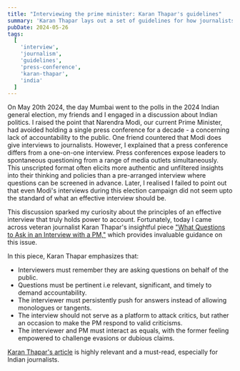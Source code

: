 ```yaml
---
title: "Interviewing the prime minister: Karan Thapar's guidelines"
summary: 'Karan Thapar lays out a set of guidelines for how journalists should hold power to account and give voice to the concerns of the public.'
pubDate: 2024-05-26
tags:
  [
    'interview',
    'journalism',
    'guidelines',
    'press-conference',
    'karan-thapar',
    'india'
  ]
---
```


On May 20th 2024, the day Mumbai went to the polls in the 2024 Indian general election, my friends and I engaged in a discussion about Indian politics. I raised the point that Narendra Modi, our current Prime Minister, had avoided holding a single press conference for a decade - a concerning lack of accountability to the public. One friend countered that Modi does give interviews to journalists. However, I explained that a press conference differs from a one-on-one interview. Press conferences expose leaders to spontaneous questioning from a range of media outlets simultaneously. This unscripted format often elicits more authentic and unfiltered insights into their thinking and policies than a pre-arranged interview where questions can be screened in advance. Later, I realised I failed to point out that even Modi's interviews during this election campaign did not seem upto the standard of what an effective interview should be.

This discussion sparked my curiosity about the principles of an effective interview that truly holds power to account. Fortunately, today I came across veteran journalist Karan Thapar's insightful piece ["What Questions to Ask in an Interview with a PM,"](https://www.hindustantimes.com/opinion/what-questions-to-ask-in-an-interview-with-a-pm-101716649766792.html) which provides invaluable guidance on this issue.

In this piece, Karan Thapar emphasizes that:

- Interviewers must remember they are asking questions on behalf of the public.
- Questions must be pertinent i.e relevant, significant, and timely to demand accountability.
- The interviewer must persistently push for answers instead of allowing monologues or tangents.
- The interview should not serve as a platform to attack critics, but rather an occasion to make the PM respond to valid criticisms.
- The interviewer and PM must interact as equals, with the former feeling empowered to challenge evasions or dubious claims.

[Karan Thapar's article](https://www.hindustantimes.com/opinion/what-questions-to-ask-in-an-interview-with-a-pm-101716649766792.html) is highly relevant and a must-read, especially for Indian journalists.
